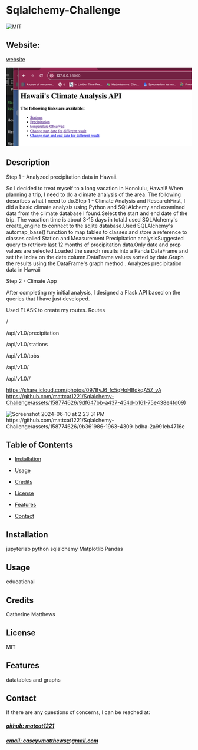 # Sqlalchemy-Challenge

![MIT](https://img.shields.io/badge/License-MIT-blue)

## Website: 
[website](https://github.com/mattcat1221/Sqlalchemy-Challenge/blob/main/README.md)

![Website](mockup.png)

## Description
Step 1 - Analyzed precipitation data in Hawaii.

So I decided to treat myself to a long vacation in Honolulu, Hawaii! When planning a trip, I need to do a climate analysis of the area. The following describes what I need to do.Step 1 - Climate Analysis and ResearchFirst, I did a basic climate analysis using Python and SQLAlchemy and examined data from the climate database I found.Select the start and end date of the trip. The vacation time is about 3-15 days in total.I used SQLAlchemy's create_engine to connect to the sqlite database.Used SQLAlchemy's automap_base() function to map tables to classes and store a reference to classes called Station and Measurement.Precipitation analysisSuggested query to retrieve last 12 months of precipitation data.Only date and prcp values ​​are selected.Loaded the search results into a Panda DataFrame and set the index on the date column.DataFrame values ​​sorted by date.Graph the results using the DataFrame's graph method..
Analyzes precipitation data in Hawaii 


Step 2 - Climate App

After completing my initial analysis, I designed a Flask API based on the queries that I have just developed.

Used FLASK to create my routes.
Routes

/

/api/v1.0/precipitation

/api/v1.0/stations

/api/v1.0/tobs

/api/v1.0/<start>

/api/v1.0/<start>/<end>

https://share.icloud.com/photos/097BvJ6_fc5qHoHBdkqA5Z_yA
https://github.com/mattcat1221/Sqlalchemy-Challenge/assets/158774626/9df647bb-a437-454d-b161-75e438e4fd09)



<img width="625" alt="Screenshot 2024-06-10 at 2 23 31 PM" src="https://github.com/mattcat1221/Sqlalchemy-Challenge/assets/158774626/d90b086e-bdf6-4361-a1ad-e5ef50df4d6e">
https://github.com/mattcat1221/Sqlalchemy-Challenge/assets/158774626/9b361986-1963-4309-bdba-2a991eb4716e



## Table of Contents
- [Installation](#installation)
- [Usage](#usage)
- [Credits](#credits)
- [License](#license)
- [Features](#features)

- [Contact](#contact)

## Installation
jupyterlab
python
sqlalchemy 
Matplotlib 
Pandas

## Usage
educational

## Credits
Catherine Matthews 

## License
MIT

## Features
datatables and graphs 



## Contact
If there are any questions of concerns, I can be reached at:
##### [github: matcat1221](https://github.com/matcat1221)
##### [email: caseyvmatthews@gmail.com](mailto:caseyvmatthews@gmail.com)
